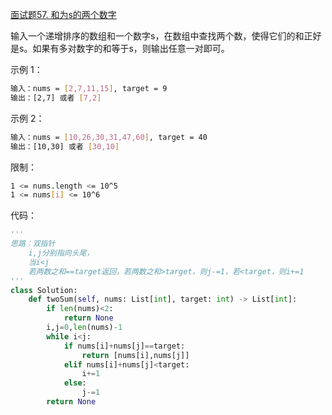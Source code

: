 [面试题57. 和为s的两个数字](https://leetcode-cn.com/problems/he-wei-sde-liang-ge-shu-zi-lcof/)

输入一个递增排序的数组和一个数字s，在数组中查找两个数，使得它们的和正好是s。如果有多对数字的和等于s，则输出任意一对即可。

示例 1：
```sh
输入：nums = [2,7,11,15], target = 9
输出：[2,7] 或者 [7,2]
```

示例 2：
```sh
输入：nums = [10,26,30,31,47,60], target = 40
输出：[10,30] 或者 [30,10]
```

限制：
```sh
1 <= nums.length <= 10^5
1 <= nums[i] <= 10^6
```

代码：
```python
'''
思路：双指针
    i,j分别指向头尾，
    当i<j
    若两数之和==target返回，若两数之和>target，则j-=1，若<target，则i+=1
'''
class Solution:
    def twoSum(self, nums: List[int], target: int) -> List[int]:
        if len(nums)<2:
            return None
        i,j=0,len(nums)-1
        while i<j:
            if nums[i]+nums[j]==target:
                return [nums[i],nums[j]]
            elif nums[i]+nums[j]<target:
                i+=1
            else:
                j-=1
        return None
```
